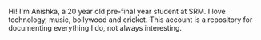 Hi! I'm Anishka, a 20 year old pre-final year student at SRM. I love technology, music, bollywood and cricket. This account is a repository for documenting everything  I do, not always interesting.

<!---
AnishkaKesaria/AnishkaKesaria is a ✨ special ✨ repository because its `README.md` (this file) appears on your GitHub profile.
You can click the Preview link to take a look at your changes.
--->
